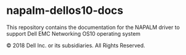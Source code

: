 napalm-dellos10-docs
====================

This repository contains the documentation for the NAPALM driver to support Dell EMC Networking OS10 operating system

© 2018 Dell Inc. or its subsidiaries. All Rights Reserved.

